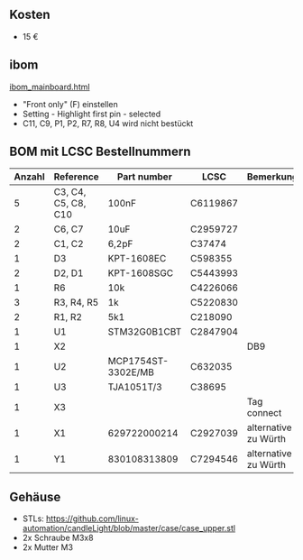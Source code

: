 ## Kosten
- 15 €

## ibom
[ibom_mainboard.html](https://html-preview.github.io/?url=https://github.com/linux-automation/candleLightFD/blob/main/release/candlelightfd-S01-R01/candlelightfd-S01-R01-V01/candlelightfd-S01-R01_BOM.html)
- "Front only" (F) einstellen
- Setting - Highlight first pin - selected
- C11, C9, P1, P2, R7, R8, U4 wird nicht bestückt

## BOM mit LCSC Bestellnummern
Anzahl   | Reference           | Part number        | LCSC     | Bemerkung
-------- | --------            | --------           | -------- | --------
5        | C3, C4, C5, C8, C10 | 100nF              | C6119867 | 
2        | C6, C7              | 10uF               | C2959727 | 
2        | C1, C2              | 6,2pF              | C37474   | 
1        | D3                  | KPT-1608EC         | C598355  | 
2        | D2, D1              | KPT-1608SGC        | C5443993 | 
1        | R6                  | 10k                | C4226066 | 
3        | R3, R4, R5          | 1k                 | C5220830 | 
2        | R1, R2              | 5k1                | C218090  | 
1        | U1                  | STM32G0B1CBT       | C2847904 | 
1        | X2                  |                    |          | DB9
1        | U2                  | MCP1754ST-3302E/MB | C632035  | 
1        | U3                  | TJA1051T/3         | C38695   | 
1        | X3                  |                    |          | Tag connect
1        | X1                  | 629722000214       | C2927039 | alternative zu Würth
1        | Y1                  | 830108313809       | C7294546 | alternative zu Würth

## Gehäuse
- STLs: https://github.com/linux-automation/candleLight/blob/master/case/case_upper.stl
- 2x Schraube M3x8 
- 2x Mutter M3 
